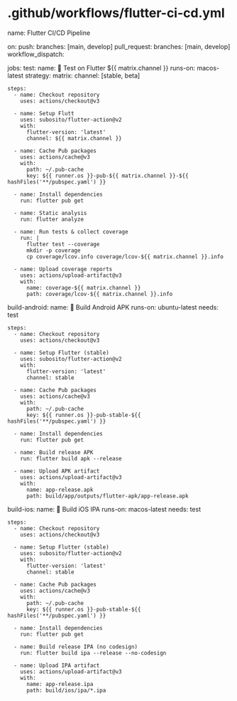 # .github/workflows/flutter-ci-cd.yml
name: Flutter CI/CD Pipeline

on:
  push:
    branches: [main, develop]
  pull_request:
    branches: [main, develop]
  workflow_dispatch:

jobs:
  test:
    name: 🧪 Test on Flutter ${{ matrix.channel }}
    runs-on: macos-latest
    strategy:
      matrix:
        channel: [stable, beta]

    steps:
      - name: Checkout repository
        uses: actions/checkout@v3

      - name: Setup Flutt
        uses: subosito/flutter-action@v2
        with:
          flutter-version: 'latest'
          channel: ${{ matrix.channel }}

      - name: Cache Pub packages
        uses: actions/cache@v3
        with:
          path: ~/.pub-cache
          key: ${{ runner.os }}-pub-${{ matrix.channel }}-${{ hashFiles('**/pubspec.yaml') }}

      - name: Install dependencies
        run: flutter pub get

      - name: Static analysis
        run: flutter analyze

      - name: Run tests & collect coverage
        run: |
          flutter test --coverage
          mkdir -p coverage
          cp coverage/lcov.info coverage/lcov-${{ matrix.channel }}.info

      - name: Upload coverage reports
        uses: actions/upload-artifact@v3
        with:
          name: coverage-${{ matrix.channel }}
          path: coverage/lcov-${{ matrix.channel }}.info

  build-android:
    name: 📱 Build Android APK
    runs-on: ubuntu-latest
    needs: test

    steps:
      - name: Checkout repository
        uses: actions/checkout@v3

      - name: Setup Flutter (stable)
        uses: subosito/flutter-action@v2
        with:
          flutter-version: 'latest'
          channel: stable

      - name: Cache Pub packages
        uses: actions/cache@v3
        with:
          path: ~/.pub-cache
          key: ${{ runner.os }}-pub-stable-${{ hashFiles('**/pubspec.yaml') }}

      - name: Install dependencies
        run: flutter pub get

      - name: Build release APK
        run: flutter build apk --release

      - name: Upload APK artifact
        uses: actions/upload-artifact@v3
        with:
          name: app-release.apk
          path: build/app/outputs/flutter-apk/app-release.apk

  build-ios:
    name: 🍎 Build iOS IPA
    runs-on: macos-latest
    needs: test

    steps:
      - name: Checkout repository
        uses: actions/checkout@v3

      - name: Setup Flutter (stable)
        uses: subosito/flutter-action@v2
        with:
          flutter-version: 'latest'
          channel: stable

      - name: Cache Pub packages
        uses: actions/cache@v3
        with:
          path: ~/.pub-cache
          key: ${{ runner.os }}-pub-stable-${{ hashFiles('**/pubspec.yaml') }}

      - name: Install dependencies
        run: flutter pub get

      - name: Build release IPA (no codesign)
        run: flutter build ipa --release --no-codesign

      - name: Upload IPA artifact
        uses: actions/upload-artifact@v3
        with:
          name: app-release.ipa
          path: build/ios/ipa/*.ipa

